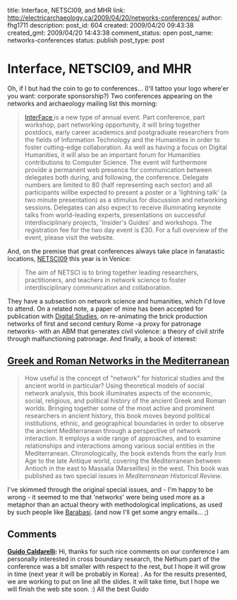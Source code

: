 title: Interface, NETSCI09, and MHR
link: http://electricarchaeology.ca/2009/04/20/networks-conferences/
author: fhg1711
description: 
post_id: 604
created: 2009/04/20 09:43:38
created_gmt: 2009/04/20 14:43:38
comment_status: open
post_name: networks-conferences
status: publish
post_type: post

# Interface, NETSCI09, and MHR

Oh, if I but had the coin to go to conferences... (I'll tattoo your logo where'er you want: corporate sponsorship?) Two conferences appearing on the networks and archaeology mailing list this morning: 

> [InterFace ](http://www.interface09.org.uk/)is a new type of annual event. Part conference, part workshop, part networking opportunity, it will bring together postdocs, early career academics and postgraduate researchers from the fields of Information Technology and the Humanities in order to foster cutting-edge collaboration. As well as having a focus on Digital Humanities, it will also be an important forum for Humanities contributions to Computer Science. The event will furthermore provide a permanent web presence for communication between delegates both during, and following, the conference. Delegate numbers are limited to 80 (half representing each sector) and all participants willbe expected to present a poster or a 'lightning talk' (a two minute presentation) as a stimulus for discussion and networking sessions. Delegates can also expect to receive illuminating keynote talks from world-leading experts, presentations on successful interdisciplinary projects, 'Insider's Guides' and workshops. The registration fee for the two day event is £30. For a full overview of the event, please visit the website.

And, on the premise that great conferences always take place in fanatastic locations, [NETSCI09](http://www.netsci09.net/) this year is in Venice: 

> The aim of NETSCI is to bring together leading researchers, practitioners, and teachers in network science to foster interdisciplinary communication and collaboration.

They have a subsection on network science and humanities, which I'd love to attend. On a related note, a paper of mine has been accepted for publication with [Digital Studies](http://www.digitalstudies.org/ojs/index.php/digital_studies), on re-animating the brick production networks of first and second century Rome -a proxy for patronage networks- with an ABM that generates civil violence: a theory of civil strife through malfunctioning patronage. And finally, a book of interest: 

## [Greek and Roman Networks in the Mediterranean](http://www.routledge.com/shopping_cart/products/product_detail.asp?sku=&isbn=9780415459891)

> How useful is the concept of "network" for historical studies and the ancient world in particular? Using theoretical models of social network analysis, this book illuminates aspects of the economic, social, religious, and political history of the ancient Greek and Roman worlds. Bringing together some of the most active and prominent researchers in ancient history, this book moves beyond political institutions, ethnic, and geographical boundaries in order to observe the ancient Mediterranean through a perspective of network interaction. It employs a wide range of approaches, and to examine relationships and interactions among various social entities in the Mediterranean. Chronologically, the book extends from the early Iron Age to the late Antique world, covering the Mediterranean between Antioch in the east to Massalia (Marseilles) in the west. This book was published as two special issues in _Mediterranean Historical Review_.

I've skimmed through the original special issues, and - I'm happy to be wrong - it seemed to me that 'networks' were being used more as a metaphor than an actual theory with methodological implications, as used by such people like [Barabasi](http://www.nd.edu/~alb/). (and now I'll get some angry emails... ;)

## Comments

**[Guido Caldarelli](#2182 "2009-07-20 07:58:02"):** Hi, thanks for such nice comments on our conference I am personally interested in cross boundary research, the Nethum part of the conference was a bit smaller with respect to the rest, but I hope it will grow in time (next year it will be probably in Korea) . As for the results presented, we are working to put on line all the slides. it will take time, but I hope we will finish the web site soon. :) All the best Guido

